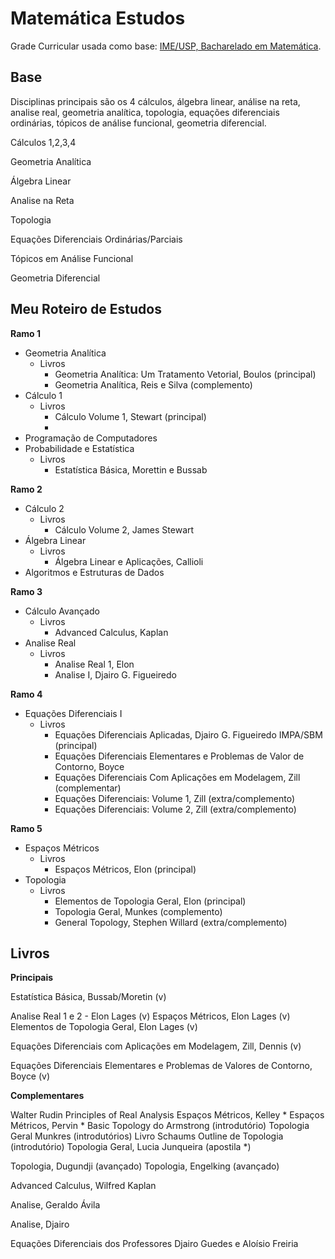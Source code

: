 # Matemática Estudos

Grade Curricular usada como base: [IME/USP, Bacharelado em Matemática](https://uspdigital.usp.br/jupiterweb/listarGradeCurricular?codcg=45&codcur=45031&codhab=1&tipo=N).

## Base

Disciplinas principais são os 4 cálculos, álgebra linear, análise na reta,  analise real, geometria analítica, topologia, equações diferenciais ordinárias, tópicos de análise funcional, geometria diferencial.

Cálculos 1,2,3,4

Geometria Analítica

Álgebra Linear

Analise na Reta

Topologia

Equações Diferenciais Ordinárias/Parciais

Tópicos em Análise Funcional

Geometria Diferencial

## Meu Roteiro de Estudos

**Ramo 1**

- Geometria Analítica
    - Livros
        - Geometria Analítica: Um Tratamento Vetorial, Boulos (principal)
        - Geometria Analítica, Reis e Silva (complemento)
- Cálculo 1
    - Livros
        - Cálculo Volume 1, Stewart (principal)
        - 
- Programação de Computadores
- Probabilidade e Estatística
    - Livros
        - Estatística Básica, Morettin e Bussab

**Ramo 2**

- Cálculo 2
    - Livros
        - Cálculo Volume 2, James Stewart
- Álgebra Linear
    - Livros
        - Álgebra Linear e Aplicações, Callioli
- Algoritmos e Estruturas de Dados

**Ramo 3**

- Cálculo Avançado
    - Livros
        - Advanced Calculus, Kaplan
- Analise Real
    - Livros
        - Analise Real 1, Elon
        - Analise I, Djairo G. Figueiredo

**Ramo 4**

- Equações Diferenciais I
    - Livros
        - Equações Diferenciais Aplicadas, Djairo G. Figueiredo IMPA/SBM  (principal)
        - Equações Diferenciais Elementares e Problemas de Valor de Contorno, Boyce
        - Equações Diferenciais Com Aplicações em Modelagem, Zill (complementar)
        - Equações Diferenciais: Volume 1, Zill (extra/complemento)
        - Equações Diferenciais: Volume 2, Zill (extra/complemento)

**Ramo 5**

- Espaços Métricos
    - Livros
        - Espaços Métricos, Elon (principal)
- Topologia
    - Livros
        - Elementos de Topologia Geral, Elon (principal)
        - Topologia Geral, Munkes (complemento)
        - General Topology, Stephen Willard (extra/complemento)
    

## Livros

**Principais**

Estatística Básica, Bussab/Moretin (v)

Analise Real 1 e 2 - Elon Lages (v)
Espaços Métricos, Elon Lages (v)
Elementos de Topologia Geral, Elon Lages (v)

Equações Diferenciais com Aplicações em Modelagem, Zill, Dennis (v)

Equações Diferenciais Elementares e Problemas de Valores de Contorno, Boyce (v)

**Complementares**

Walter Rudin Principles of Real Analysis
Espaços Métricos, Kelley *
Espaços Métricos, Pervin *
Basic Topology do Armstrong (introdutório)
Topologia Geral Munkres (introdutórios)
Livro Schaums Outline  de Topologia (introdutório)
Topologia Geral, Lucia Junqueira (apostila *)

Topologia, Dugundji (avançado)
Topologia, Engelking (avançado)

Advanced Calculus, Wilfred Kaplan

Analise, Geraldo Ávila

Analise, Djairo

Equações Diferenciais dos Professores Djairo Guedes e Aloísio Freiria